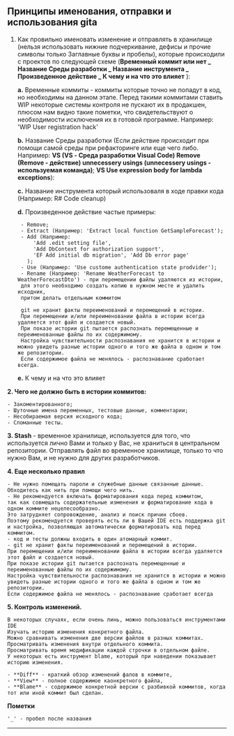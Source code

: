 ## Принципы именования, отправки и использования gita


1. Как провильно именовать изменение и отправлять в хранилище (нельзя использовать нижние подчеркивание, дефисы и прочие символы только Заглавные буквы и пробелы), 
которые происходили с проектов по следующей схеме 
(**Временный коммит или нет _ Название Среды разработки _ Название инструмента _ Произведенное действие _ К чему и на что это влияет** ):
 
    **a.** Временные коммиты - коммиты которые точно не попадут в код, но необходимы на данном этапе. 
       Перед такими коммитами ставить WIP некоторые системы контроля не пускают их в продакшен, плюсом нам видно такие пометки, 
       что свидетельствуют о необходимости исключения их в готовой программе.
       Например: 'WIP User registration hack'
 
    **b.** Название Среды разработки (Если действие происходит при помощи самой среды при рефакторинге или еще чего либо. Например: **VS (VS - Среда разработки Visual Code) Remove (Remove - действие) unnecessery usings (unnecessery usings - используемая команда)**; **VS Use expression body for lambda exceptions**):
    
    **c.** Название инструмента который использоваля в ходе правки кода (Например: R# Code cleanup)
    
    **d.** Произведенное действие частые примеры:
    
        - Remove; 
        - Extract (Например: 'Extract local function GetSampleForecast'); 
        - Add (Например: 
            'Add .edit setting file', 
            'Add DbContext for authorization support', 
            'EF Add initial db migration', 'Add Db error page'
          );
        - Use (Например: 'Use custome authentication state prodvider'); 
        - Rename (Например: 'Rename WeatherForecast to WeatherForecastDto') - при перемещении файлы удаляются из истории, 
        для этого необходимо создать копию в нужном месте и удалить исходник, 
        притом делать отдельным коммитом
        
        git не хранит факты переименований и перемещений в истории. 
        При перемещении и/или переименовании файла в истории всегда удаляется этот файл и создается новый. 
        При показе истории git пытается распознать перемещенные и переименованные файлы по их содержимому.
        Настройка чувствительности распознавания не хранится в истории и можно увидеть разные истории одного и того же файла в одном и том же репозитории. 
        Если содержимое файла не менялось - распознавание сработает всегда.  
        
    **e.** К чему и на что это влияет

**2. Чего не должно быть в истории коммитов:**

    - Закоментированного;
    - Шуточные имена переменных, тестовые данные, комментарии;
    - Несобираемая версия исходного кода;
    - Сломанные тесты.
    
**3. Stash** - временное хранилище, используется для того, что используется лично Вами и только у Вас, не храниться в центральном репозитории. Отправлять файл во временное хранилище, 
только то что нужно Вам, и не нужно для других разработчиков. 

**4. Еще несколько правил**

    - Не нужно помещать пароли и служебные данные связанные данные. Обходитесь как нить при помощи чего нить. 
    - Не рекомендуется включать форматирования кода перед коммитом, 
    так как совмещать содержательные изменения и форматирование кода в одном коммите нецелесообразно. 
    Это затрудняет сопровождение, анализ и поиск причин сбоев.
    Поэтому рекомендуется проверять есть ли в Вашей IDE есть поддержка git и настройка, позволяющая автоматически форматировать код перед коммитом.
    - код и тесты должны входить в один атомарный коммит.
    - git не хранит факты переименований и перемещений в истории. 
    При перемещении и/или переименовании файла в истории всегда удаляется этот файл и создается новый. 
    При показе истории git пытается распознать перемещенные и переименованные файлы по их содержимому.
    Настройка чувствительности распознавания не хранится в истории и можно увидеть разные истории одного и того же файла в одном и том же репозитории. 
    Если содержимое файла не менялось - распознавание сработает всегда

**5. Контроль изменений.**
 
    В некоторых случаях, если очень линь, можно пользоваться инструментами IDE 
    Изучать историю изменения конкретного файла. 
    Можно сравнивать изменения две версии файлов в разных коммитах.
    Просматривать изменения внутри отдельного коммита.
    Просматривать время модификации каждой строчки в отдельном файле.
    У некоторых есть инструмент blame, который при наведении показывает историю изменения.

    - **Diff** - краткий обзор изменений фалов в коммите,
    - **View** - полное содержимое каонкретного файла,
    - **Blame** - содержимое конкретной версии с разбивкой коммитов, когда тот или иной коммит был сделан.
  
**Пометки**

    '_' - пробел после названия

---